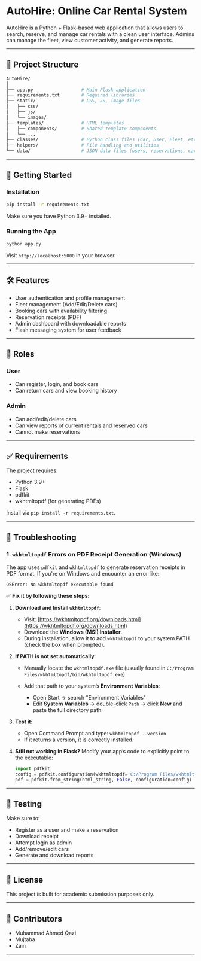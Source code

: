 # AutoHire: Online Car Rental System

AutoHire is a Python + Flask-based web application that allows users to search, reserve, and manage car rentals with a clean user interface. Admins can manage the fleet, view customer activity, and generate reports.

---

## 📁 Project Structure

```bash
AutoHire/
│
├── app.py                  # Main Flask application
├── requirements.txt        # Required libraries
├── static/                 # CSS, JS, image files
│   ├── css/
│   ├── js/
│   └── images/
├── templates/              # HTML templates
│   ├── components/         # Shared template components
│   └── ...
├── classes/                # Python class files (Car, User, Fleet, etc.)
├── helpers/                # File handling and utilities
└── data/                   # JSON data files (users, reservations, cars)
```

---

## 🚀 Getting Started

### Installation

```bash
pip install -r requirements.txt
```

Make sure you have Python 3.9+ installed.

### Running the App

```bash
python app.py
```

Visit `http://localhost:5000` in your browser.

---

## 🛠 Features

* User authentication and profile management
* Fleet management (Add/Edit/Delete cars)
* Booking cars with availability filtering
* Reservation receipts (PDF)
* Admin dashboard with downloadable reports
* Flash messaging system for user feedback

---

## 👥 Roles

### User

* Can register, login, and book cars
* Can return cars and view booking history

### Admin

* Can add/edit/delete cars
* Can view reports of current rentals and reserved cars
* Cannot make reservations

---

## ✅ Requirements

The project requires:

* Python 3.9+
* Flask
* pdfkit
* wkhtmltopdf (for generating PDFs)

Install via `pip install -r requirements.txt`.

---

## 🔧 Troubleshooting

### 1. `wkhtmltopdf` Errors on PDF Receipt Generation (Windows)

The app uses `pdfkit` and `wkhtmltopdf` to generate reservation receipts in PDF format. If you're on Windows and encounter an error like:

```
OSError: No wkhtmltopdf executable found
```

✅ **Fix it by following these steps:**

1. **Download and Install `wkhtmltopdf`**:

   * Visit: [https://wkhtmltopdf.org/downloads.html](https://wkhtmltopdf.org/downloads.html)
   * Download the **Windows (MSI) Installer**.
   * During installation, allow it to add `wkhtmltopdf` to your system PATH (check the box when prompted).

2. **If PATH is not set automatically**:

   * Manually locate the `wkhtmltopdf.exe` file (usually found in `C:/Program Files/wkhtmltopdf/bin/wkhtmltopdf.exe`).
   * Add that path to your system’s **Environment Variables**:

     * Open Start → search "Environment Variables"
     * Edit **System Variables** → double-click `Path` → click **New** and paste the full directory path.

3. **Test it**:

   * Open Command Prompt and type: `wkhtmltopdf --version`
   * If it returns a version, it is correctly installed.

4. **Still not working in Flask?**
   Modify your app’s code to explicitly point to the executable:

   ```python
   import pdfkit
   config = pdfkit.configuration(wkhtmltopdf='C:/Program Files/wkhtmltopdf/bin/wkhtmltopdf.exe')
   pdf = pdfkit.from_string(html_string, False, configuration=config)
   ```

---

## 🧪 Testing

Make sure to:

* Register as a user and make a reservation
* Download receipt
* Attempt login as admin
* Add/remove/edit cars
* Generate and download reports

---

## 📄 License

This project is built for academic submission purposes only.

---

## 🤝 Contributors

* Muhammad Ahmed Qazi
* Mujtaba
* Zain

---
